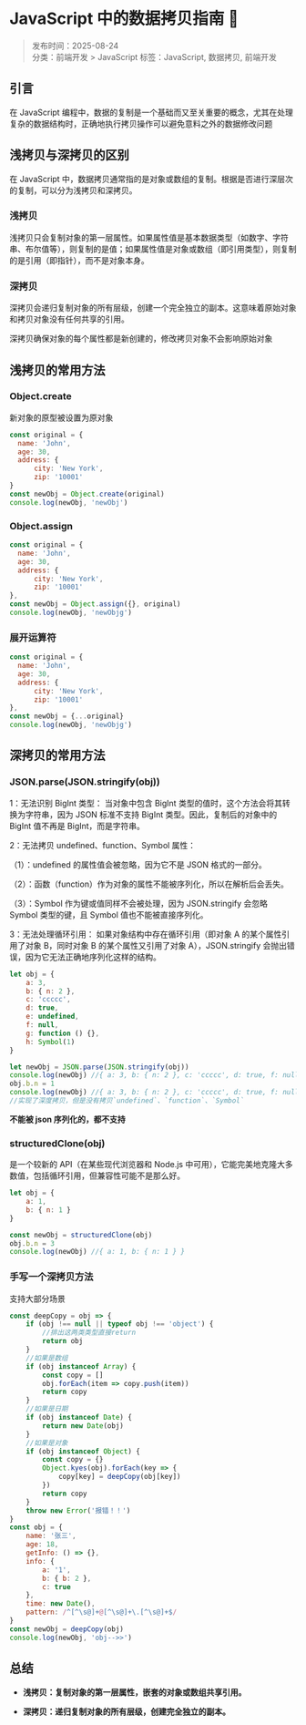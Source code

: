 # JavaScript 中的数据拷贝指南 🧭

> 发布时间：2025-08-24  
> 分类：前端开发 > JavaScript
> 标签：JavaScript, 数据拷贝, 前端开发

## 引言

在 JavaScript 编程中，数据的复制是一个基础而又至关重要的概念，尤其在处理复杂的数据结构时，正确地执行拷贝操作可以避免意料之外的数据修改问题

## 浅拷贝与深拷贝的区别

在 JavaScript 中，数据拷贝通常指的是对象或数组的复制。根据是否进行深层次的复制，可以分为浅拷贝和深拷贝。

### 浅拷贝

浅拷贝只会复制对象的第一层属性。如果属性值是基本数据类型（如数字、字符串、布尔值等），则复制的是值；如果属性值是对象或数组（即引用类型），则复制的是引用（即指针），而不是对象本身。

### 深拷贝

深拷贝会递归复制对象的所有层级，创建一个完全独立的副本。这意味着原始对象和拷贝对象没有任何共享的引用。

深拷贝确保对象的每个属性都是新创建的，修改拷贝对象不会影响原始对象

## 浅拷贝的常用方法

### Object.create

新对象的原型被设置为原对象

```javascript
const original = {
  name: 'John',
  age: 30,
  address: {
      city: 'New York',
      zip: '10001'
}
const newObj = Object.create(original)
console.log(newObj, 'newObj')
```

### Object.assign

```javascript
const original = {
  name: 'John',
  age: 30,
  address: {
      city: 'New York',
      zip: '10001'
},
const newObj = Object.assign({}, original)
console.log(newObj, 'newObjg')
```

### 展开运算符

```javascript
const original = {
  name: 'John',
  age: 30,
  address: {
      city: 'New York',
      zip: '10001'
},
const newObj = {...original}
console.log(newObj, 'newObjg')
```

## 深拷贝的常用方法

### **JSON.parse(JSON.stringify(obj))**

1：无法识别 BigInt 类型： 当对象中包含 BigInt 类型的值时，这个方法会将其转换为字符串，因为 JSON 标准不支持 BigInt 类型。因此，复制后的对象中的 BigInt 值不再是 BigInt，而是字符串。

2：无法拷贝 undefined、function、Symbol 属性：

（1）：undefined 的属性值会被忽略，因为它不是 JSON 格式的一部分。

（2）：函数（function）作为对象的属性不能被序列化，所以在解析后会丢失。

（3）：Symbol 作为键或值同样不会被处理，因为 JSON.stringify 会忽略 Symbol 类型的键，且 Symbol 值也不能被直接序列化。

3：无法处理循环引用： 如果对象结构中存在循环引用（即对象 A 的某个属性引用了对象 B，同时对象 B 的某个属性又引用了对象 A），JSON.stringify 会抛出错误，因为它无法正确地序列化这样的结构。

```javascript
let obj = {
    a: 3,
    b: { n: 2 },
    c: 'ccccc',
    d: true,
    e: undefined,
    f: null,
    g: function () {},
    h: Symbol(1)
}

let newObj = JSON.parse(JSON.stringify(obj))
console.log(newObj) //{ a: 3, b: { n: 2 }, c: 'ccccc', d: true, f: null }
obj.b.n = 1
console.log(newObj) //{ a: 3, b: { n: 2 }, c: 'ccccc', d: true, f: null }
//实现了深度拷贝，但是没有拷贝`undefined`、`function`、`Symbol`
```

**不能被 json 序列化的，都不支持**

### **structuredClone(obj)**

是一个较新的 API（在某些现代浏览器和 Node.js 中可用），它能完美地克隆大多数值，包括循环引用，但兼容性可能不是那么好。

```javascript
let obj = {
    a: 1,
    b: { n: 1 }
}

const newObj = structuredClone(obj)
obj.b.n = 3
console.log(newObj) //{ a: 1, b: { n: 1 } }
```

### 手写一个深拷贝方法

支持大部分场景

```javascript
const deepCopy = obj => {
    if (obj !== null || typeof obj !== 'object') {
        //排出这两类类型直接return
        return obj
    }
    //如果是数组
    if (obj instanceof Array) {
        const copy = []
        obj.forEach(item => copy.push(item))
        return copy
    }
    //如果是日期
    if (obj instanceof Date) {
        return new Date(obj)
    }
    //如果是对象
    if (obj instanceof Object) {
        const copy = {}
        Object.kyes(obj).forEach(key => {
            copy[key] = deepCopy(obj[key])
        })
        return copy
    }
    throw new Error('报错！！')
}
const obj = {
    name: '张三',
    age: 18,
    getInfo: () => {},
    info: {
        a: '1',
        b: { b: 2 },
        c: true
    },
    time: new Date(),
    pattern: /^[^\s@]+@[^\s@]+\.[^\s@]+$/
}
const newObj = deepCopy(obj)
console.log(newObj, 'obj-->>')
```

## 总结

-   **浅拷贝：复制对象的第一层属性，嵌套的对象或数组共享引用。**

-   **深拷贝：递归复制对象的所有层级，创建完全独立的副本。**
